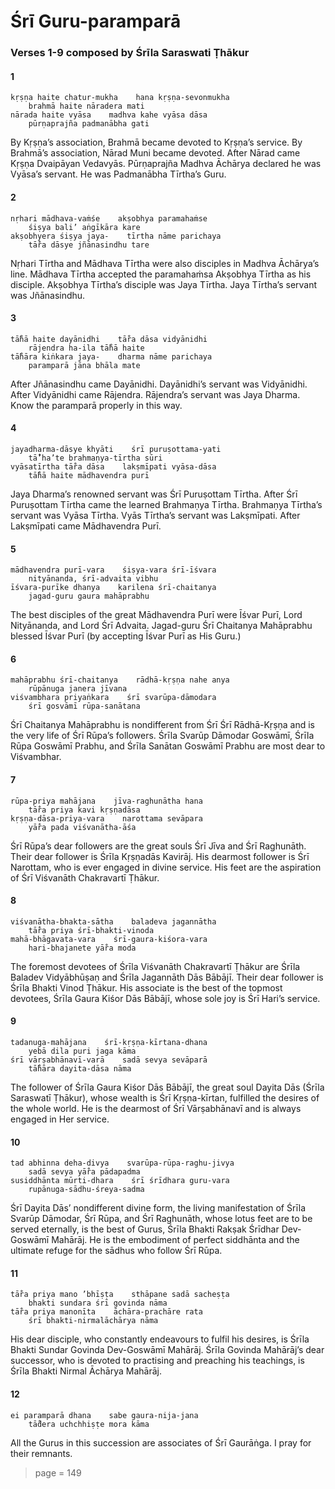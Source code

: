 # Śrī Guru-paramparā

### Verses 1-9 composed by Śrīla Saraswati Ṭhākur

#### 1

    kṛṣṇa haite chatur-mukha    hana kṛṣṇa-sevonmukha
        brahmā haite nāradera mati
    nārada haite vyāsa    madhva kahe vyāsa dāsa
        pūrṇaprajña padmanābha gati

By Kṛṣṇa’s association, Brahmā became devoted to Kṛṣṇa’s service. By Brahmā’s association, Nārad Muni became devoted. After Nārad came Kṛṣṇa Dvaipāyan Vedavyās. Pūrṇaprajña Madhva Āchārya declared he was Vyāsa’s servant. He was Padmanābha Tīrtha’s Guru.

#### 2

    nṛhari mādhava-vaṁśe    akṣobhya paramahaṁse
        śiṣya bali’ aṅgīkāra kare
    akṣobhyera śiṣya jaya-    tīrtha nāme parichaya
        tā̐ra dāsye jñānasindhu tare

Nṛhari Tīrtha and Mādhava Tīrtha were also disciples in Madhva Āchārya’s line. Mādhava Tīrtha accepted the paramahaṁsa Akṣobhya Tīrtha as his disciple. Akṣobhya Tīrtha’s disciple was Jaya Tīrtha. Jaya Tīrtha’s servant was Jñānasindhu.

#### 3

    tā̐hā haite dayānidhi    tā̐ra dāsa vidyānidhi
        rājendra ha-ila tā̐hā haite
    tā̐hāra kiṅkara jaya-    dharma nāme parichaya
        paramparā jāna bhāla mate

After Jñānasindhu came Dayānidhi. Dayānidhi’s servant was Vidyānidhi. After Vidyānidhi came Rājendra. Rājendra’s servant was Jaya Dharma. Know the paramparā properly in this way.

#### 4

    jayadharma-dāsye khyāti    śrī puruṣottama-yati
        tā̐’ha’te brahmaṇya-tīrtha sūri
    vyāsatīrtha tā̐ra dāsa    lakṣmīpati vyāsa-dāsa
        tā̐hā haite mādhavendra purī

Jaya Dharma’s renowned servant was Śrī Puruṣottam Tīrtha. After Śrī Puruṣottam Tīrtha came the learned Brahmaṇya Tīrtha. Brahmaṇya Tīrtha’s servant was Vyāsa Tīrtha. Vyās Tīrtha’s servant was Lakṣmīpati. After Lakṣmīpati came Mādhavendra Purī.

#### 5

    mādhavendra purī-vara    śiṣya-vara śrī-īśvara
        nityānanda, śrī-advaita vibhu
    īśvara-purīke dhanya    karilena śrī-chaitanya
        jagad-guru gaura mahāprabhu

The best disciples of the great Mādhavendra Purī were Īśvar Purī, Lord Nityānanda, and Lord Śrī Advaita. Jagad-guru Śrī Chaitanya Mahāprabhu blessed Īśvar Purī (by accepting Īśvar Purī as His Guru.)

#### 6

    mahāprabhu śrī-chaitanya    rādhā-kṛṣṇa nahe anya
        rūpānuga janera jīvana
    viśvambhara priyaṅkara    śrī svarūpa-dāmodara
        śrī gosvāmī rūpa-sanātana

Śrī Chaitanya Mahāprabhu is nondifferent from Śrī Śrī Rādhā-Kṛṣṇa and is the very life of Śrī Rūpa’s followers. Śrīla Svarūp Dāmodar Goswāmī, Śrīla Rūpa Goswāmī Prabhu, and Śrīla Sanātan Goswāmī Prabhu are most dear to Viśvambhar.

#### 7

    rūpa-priya mahājana    jīva-raghunātha hana
        tā̐ra priya kavi kṛṣṇadāsa
    kṛṣṇa-dāsa-priya-vara    narottama sevāpara
        yā̐ra pada viśvanātha-āśa

Śrī Rūpa’s dear followers are the great souls Śrī Jīva and Śrī Raghunāth. Their dear follower is Śrīla Kṛṣṇadās Kavirāj. His dearmost follower is Śrī Narottam, who is ever engaged in divine service. His feet are the aspiration of Śrī Viśvanāth Chakravartī Ṭhākur.

#### 8

    viśvanātha-bhakta-sātha    baladeva jagannātha
        tā̐ra priya śrī-bhakti-vinoda
    mahā-bhāgavata-vara    śrī-gaura-kiśora-vara
        hari-bhajanete yā̐ra moda

The foremost devotees of Śrīla Viśvanāth Chakravartī Ṭhākur are Śrīla Baladev Vidyābhūṣaṇ and Śrīla Jagannāth Dās Bābājī. Their dear follower is Śrīla Bhakti Vinod Ṭhākur. His associate is the best of the topmost devotees, Śrīla Gaura Kiśor Dās Bābājī, whose sole joy is Śrī Hari’s service.

#### 9

    tadanuga-mahājana    śrī-kṛṣṇa-kīrtana-dhana
        yebā dila puri jaga kāma
    śrī vārṣabhānavī-varā    sadā sevya sevāparā
        tā̐hāra dayita-dāsa nāma

The follower of Śrīla Gaura Kiśor Dās Bābājī, the great soul Dayita Dās (Śrīla Saraswatī Ṭhākur), whose wealth is Śrī Kṛṣṇa-kīrtan, fulfilled the desires of the whole world. He is the dearmost of Śrī Vārṣabhānavī and is always engaged in Her service.

#### 10

    tad abhinna deha-divya    svarūpa-rūpa-raghu-jivya
        sadā sevya yā̐ra pādapadma
    susiddhānta mūrti-dhara    śrī śrīdhara guru-vara
        rupānuga-sādhu-śreya-sadma

Śrī Dayita Dās’ nondifferent divine form, the living manifestation of Śrīla Svarūp Dāmodar, Śrī Rūpa, and Śrī Raghunāth, whose lotus feet are to be served eternally, is the best of Gurus, Śrīla Bhakti Rakṣak Śrīdhar Dev-Goswāmī Mahārāj. He is the embodiment of perfect siddhānta and the ultimate refuge for the sādhus who follow Śrī Rūpa.

#### 11

    tā̐ra priya mano ’bhīṣṭa    sthāpane sadā sacheṣṭa
        bhakti sundara śrī govinda nāma
    tā̐ra priya manonīta    āchāra-prachāre rata
        śrī bhakti-nirmalāchārya nāma

His dear disciple, who constantly endeavours to fulfil his desires, is Śrīla Bhakti Sundar Govinda Dev-Goswāmī Mahārāj. Śrīla Govinda Mahārāj’s dear successor, who is devoted to practising and preaching his teachings, is Śrīla Bhakti Nirmal Āchārya Mahārāj.

#### 12

    ei paramparā dhana    sabe gaura-nija-jana
        tā̐dera uchchhiṣṭe mora kāma

All the Gurus in this succession are associates of Śrī Gaurāṅga. I pray for their remnants.


> page = 149
